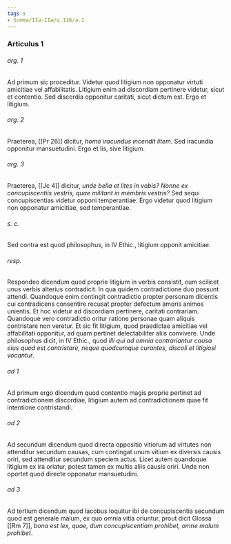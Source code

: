 ```yaml
---
tags : 
- Summa/IIa-IIæ/q.116/a.1
---
```


### Articulus 1

###### arg. 1
Ad primum sic proceditur. Videtur quod litigium non opponatur virtuti amicitiae vel affabilitatis. Litigium enim ad discordiam pertinere videtur, sicut et contentio. Sed discordia opponitur caritati, sicut dictum est. Ergo et litigium.

###### arg. 2
Praeterea, [[Pr 26]] dicitur, *homo iracundus incendit litem*. Sed iracundia opponitur mansuetudini. Ergo et lis, sive litigium.

###### arg. 3
Praeterea, [[Jc 4]] dicitur, *unde bella et lites in vobis? Nonne ex concupiscentiis vestris, quae militant in membris vestris?* Sed sequi concupiscentias videtur opponi temperantiae. Ergo videtur quod litigium non opponatur amicitiae, sed temperantiae.

###### s. c.
Sed contra est quod philosophus, in IV Ethic., litigium opponit amicitiae.

###### resp.
Respondeo dicendum quod proprie litigium in verbis consistit, cum scilicet unus verbis alterius contradicit. In qua quidem contradictione duo possunt attendi. Quandoque enim contingit contradictio propter personam dicentis cui contradicens consentire recusat propter defectum amoris animos unientis. Et hoc videtur ad discordiam pertinere, caritati contrariam. Quandoque vero contradictio oritur ratione personae quam aliquis contristare non veretur. Et sic fit litigium, quod praedictae amicitiae vel affabilitati opponitur, ad quam pertinet delectabiliter aliis convivere. Unde philosophus dicit, in IV Ethic., quod *illi qui ad omnia contrariantur causa eius quod est contristare, neque quodcumque curantes, discoli et litigiosi vocantur*.

###### ad 1
Ad primum ergo dicendum quod contentio magis proprie pertinet ad contradictionem discordiae, litigium autem ad contradictionem quae fit intentione contristandi.

###### ad 2
Ad secundum dicendum quod directa oppositio vitiorum ad virtutes non attenditur secundum causas, cum contingat unum vitium ex diversis causis oriri, sed attenditur secundum speciem actus. Licet autem quandoque litigium ex ira oriatur, potest tamen ex multis aliis causis oriri. Unde non oportet quod directe opponatur mansuetudini.

###### ad 3
Ad tertium dicendum quod Iacobus loquitur ibi de concupiscentia secundum quod est generale malum, ex quo omnia vitia oriuntur, prout dicit Glossa [[Rm 7]], *bona est lex, quae, dum concupiscentiam prohibet, omne malum prohibet*.

